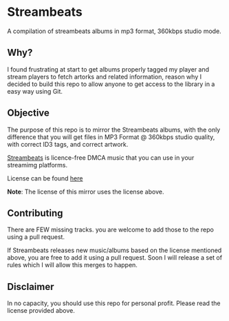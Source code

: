 # Streambeats

A compilation of streambeats albums in mp3 format, 360kbps studio mode.

## Why?

I found frustrating at start to get albums properly tagged my player and stream players to fetch artorks and related information, reason why I decided to build this repo to allow anyone to get access to the library in a easy way using Git.

## Objective

The purpose of this repo is to mirror the Streambeats albums, with the only difference that you will get files in MP3 Format @ 360kbps studio quality, with correct ID3 tags, and correct artwork.

[Streambeats](https://www.streambeats.com) is licence-free DMCA music that you can use in your streamimg platforms.

License can be found [here](https://drive.google.com/drive/folders/1XmMap5t17opRwIdDzagUpNcue9k_hUtv)

**Note**: The license of this mirror uses the license above.

## Contributing

There are FEW missing tracks. you are welcome to add those to the repo using a pull request.

If Streambeats releases new music/albums based on the license mentioned above, you are free to add it using a pull request. Soon I will release a set of rules which I will allow this merges to happen.

## Disclaimer

In no capacity, you should use this repo for personal profit. Please read the license provided above.
